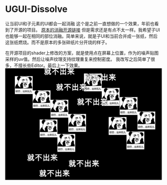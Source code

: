 # UGUI-Dissolve
让当前UI和子元素的UI都会一起消融
这个是之前一直想做的一个效果，年前也看到了开源的项目。
[原本的消融开源链接](https://github.com/mob-sakai/DissolveEffectForUGUI)
但是需求还是有点不太一样。我希望子UI也能够一起在相同的部位消融。简单来说，就是子UI和当前合并成一张纸，然后这张纸燃烧。而不是原本的多张碎纸片分开烧的样子。

在开源项目的shader上修改的方案，就是使用点在屏幕上位置，作为的噪声贴图采样的uv值。然后让噪声纹理支持纹理重复来控制密度。
我改写之后简单了很多，不擅长些Editor。最后上一下效果。
![内部有多个元素，而且也被溶解了](https://github.com/Liweitalent/UGUI-Dissolve/blob/master/Effect.gif)
